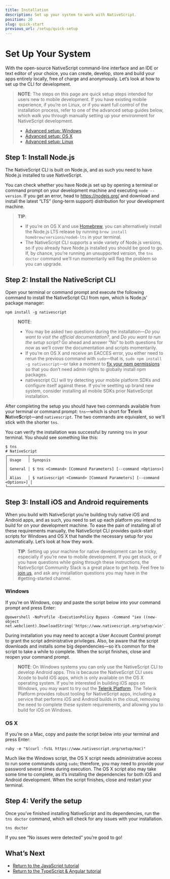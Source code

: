 ```yaml
---
title: Installation
description: Set up your system to work with NativeScript.
position: 20
slug: quick-start
previous_url: /setup/quick-setup
---
```


# Set Up Your System

With the open-source NativeScript command-line interface and an IDE or text editor of your choice, you can create, develop, store and build your apps entirely locally, free of charge and anonymously. Let’s look at how to set up the CLI for development.

> **NOTE**: The steps on this page are quick setup steps intended for users new to mobile development. If you have existing mobile experience, if you’re on Linux, or if you want full control of the installation process, refer to one of the advanced setup guides below, which walk you through manually setting up your environment for NativeScript development.
> * [Advanced setup: Windows](/start/ns-setup-win)
> * [Advanced setup: OS X](/start/ns-setup-os-x)
> * [Advanced setup: Linux](/start/ns-setup-linux)

## Step 1: Install Node.js

The NativeScript CLI is built on Node.js, and as such you need to have Node.js installed to use NativeScript.

You can check whether you have Node.js set up by opening a terminal or command prompt on your development machine and executing `node --version`. If you get an error, head to  <https://nodejs.org/> and download and install the latest “LTS” (long-term support) distribution for your development machine.

> **TIP**:
> * If you’re on OS X and use [Homebrew](http://brew.sh/), you can alternatively install the Node.js LTS release by running `brew install homebrew/versions/node6-lts` in your terminal.
> * The NativeScript CLI supports a wide variety of Node.js versions, so if you already have Node.js installed you should be good to go. If, by chance, you’re running an unsupported version, the `tns doctor` command we’ll run momentarily will flag the problem so you can upgrade.

## Step 2: Install the NativeScript CLI

Open your terminal or command prompt and execute the following command to install the NativeScript CLI from npm, which is Node.js’ package manager:

<pre class="add-copy-button"><code class="language-terminal">npm install -g nativescript</code></pre>

> **NOTE**:
> * You may be asked two questions during the installation—_Do you want to visit the official documentation?_, and _Do you want to run the setup script?_ Go ahead and answer “No” to both questions for now as we’ll cover the documentation and scripts momentarily.
> * If you’re on OS X and receive an EACCES error, you either need to rerun the previous command with `sudo`—that is, `sudo npm install -g nativescript`—or take a moment to [fix your npm permissions](https://docs.npmjs.com/getting-started/fixing-npm-permissions) so that you don’t need admin rights to globally install npm packages.
> * nativescript CLI will try detecting your mobile platform SDKs and configure itself against these. If you're seetting up brand new system, consider installing all mobile SDKs prior NativeScript installation.

After completing the setup you should have two commands available from your terminal or command prompt: `tns`—which is short for <b>T</b>elerik <b>N</b>ative<b>S</b>cript—and `nativescript`. The two commands are equivalent, so we'll stick with the shorter `tns`.

You can verify the installation was successful by running `tns` in your terminal. You should see something like this:

```
$ tns
# NativeScript
┌─────────┬─────────────────────────────────────────────────────────────────────┐
│ Usage   │ Synopsis                                                            │
│ General │ $ tns <Command> [Command Parameters] [--command <Options>]          │
│ Alias   │ $ nativescript <Command> [Command Parameters] [--command <Options>] │
└─────────┴─────────────────────────────────────────────────────────────────────┘
```

## Step 3: Install iOS and Android requirements

When you build with NativeScript you’re building truly native iOS and Android apps, and as such, you need to set up each platform you intend to build for on your development machine. To ease the pain of installing all of these requirements manually, the NativeScript CLI provides quick-start scripts for Windows and OS X that handle the necessary setup for you automatically. Let’s look at how they work.

> **TIP**: Setting up your machine for native development can be tricky, especially if you’re new to mobile development. If you get stuck, or if you have questions while going through these instructions, the NativeScript Community Slack is a great place to get help. Feel free to [join us](http://developer.telerik.com/wp-login.php?action=slack-invitation), and ask any installation questions you may have in the #getting-started channel.

### Windows

If you’re on Windows, copy and paste the script below into your command prompt and press Enter:

<pre class="add-copy-button"><code class="language-terminal">@powershell -NoProfile -ExecutionPolicy Bypass -Command "iex ((new-object net.webclient).DownloadString('https://www.nativescript.org/setup/win'))"</code></pre>

During installation you may need to accept a User Account Control prompt to grant the script administrative privileges. Also, be aware that the script downloads and installs some big dependencies—so it’s common for the script to take a while to complete. When the script finishes, close and reopen your command prompt.

> **NOTE**: On Windows systems you can only use the NativeScript CLI to develop Android apps. This is because the NativeScript CLI uses Xcode to build iOS apps, which is only available on the OS X operating system. If you’re interested in building iOS apps on Windows, you may want to try out the [Telerik Platform](http://www.telerik.com/platform). The Telerik Platform provides robust tooling for NativeScript apps, including a service that performs iOS and Android builds in the cloud, removing the need to complete these system requirements, and allowing you to build for iOS on Windows.

### OS X

If you’re on a Mac, copy and paste the script below into your terminal and press Enter:

<pre class="add-copy-button"><code class="language-terminal">ruby -e "$(curl -fsSL https://www.nativescript.org/setup/mac)"</code></pre>

Much like the Windows script, the OS X script needs administrative access to run some commands using `sudo`; therefore, you may need to provide your password several times during execution. The OS X script also may take some time to complete, as it’s installing the dependencies for both iOS and Android development. When the script finishes, close and restart your terminal.

## Step 4: Verify the setup

Once you’ve finished installing NativeScript and its dependencies, run the `tns doctor` command, which will check for any issues with your installation.

```
tns doctor
```

If you see “No issues were detected” you’re good to go!

## What’s Next

* [Return to the JavaScript tutorial](http://docs.nativescript.org/tutorial/chapter-1#11-install-nativescript-and-configure-your-environment)
* [Return to the TypeScript & Angular tutorial](http://docs.nativescript.org/angular/tutorial/ng-chapter-1#11-install-nativescript-and-configure-your-environment)
